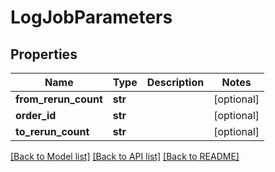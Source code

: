 # LogJobParameters

## Properties
Name | Type | Description | Notes
------------ | ------------- | ------------- | -------------
**from_rerun_count** | **str** |  | [optional] 
**order_id** | **str** |  | [optional] 
**to_rerun_count** | **str** |  | [optional] 

[[Back to Model list]](../README.md#documentation-for-models) [[Back to API list]](../README.md#documentation-for-api-endpoints) [[Back to README]](../README.md)

